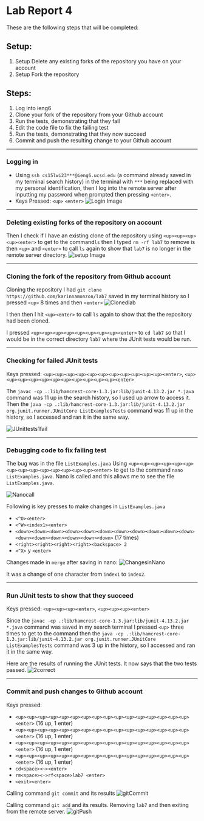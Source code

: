 # Lab Report 4

These are the following steps that will be completed:

## Setup:
1. Setup Delete any existing forks of the repository you have on your account
2. Setup Fork the repository

## Steps:
1. Log into ieng6
2. Clone your fork of the repository from your Github account
3. Run the tests, demonstrating that they fail
4. Edit the code file to fix the failing test
5. Run the tests, demonstrating that they now succeed
6. Commit and push the resulting change to your Github account

---

### Logging in
- Using `ssh cs15lwi23***@ieng6.ucsd.edu` (a command already saved in my terminal search history) in the terminal with `***` being replaced with my personal identification, then I log into the remote server after inputting my password when prompted then pressing `<enter>`. 
- Keys Pressed:
`<up>`
`<enter>`
![Login Image](https://github.com/karinnamonzon/labReport4/blob/main/login.png?raw=true)

---

### Deleting existing forks of the repository on account
Then I check if I have an existing clone of the repository using `<up><up><up><up><enter>` to get to the command`ls` then I typed `rm -rf lab7` to remove is then `<up>` and `<enter>` to call `ls` again to show that `lab7` is no longer in the remote server directory.
![setup Image](https://github.com/karinnamonzon/labReport4/blob/main/setup.png?raw=true)

---

### Cloning the fork of the repository from Github account
Cloning the repository
I had `git clone https://github.com/karinnamonzon/lab7` saved in my terminal history so I pressed `<up>` 8 times and then `<enter>`
![Clonedlab](https://github.com/karinnamonzon/labReport4/blob/main/clonedLab.png?raw=true)

I then then I hit `<up><enter>` to call `ls` again to show that the the repository had been cloned.

I pressed `<up><up><up><up><up><up><up><up><enter>` to `cd lab7` so that I would be in the correct directory `lab7`  where the JUnit tests would be run.

---

### Checking for failed JUnit tests
Keys pressed: `<up><up><up><up><up><up><up><up><up><up><up><enter>`, `<up><up><up><up><up><up><up><up><up><up><up><enter>`

The `javac -cp .:lib/hamcrest-core-1.3.jar:lib/junit-4.13.2.jar *.java` command was 11 up in the search history, so I used up arrow to access it. Then the `java -cp .:lib/hamcrest-core-1.3.jar:lib/junit-4.13.2.jar org.junit.runner.JUnitCore ListExamplesTests` command was 11 up in the history, so I accessed and ran it in the same way.

![JUnittests1fail](https://github.com/karinnamonzon/labReport4/blob/main/JUnittesting1fail.png?raw=true)

---

### Debugging code to fix failing test

The bug was in the file `ListExamples.java` 
Using `<up><up><up><up><up><up><up><up><up><up><up><up><up><up><enter>` to get to the command `nano ListExamples.java`. Nano is called and this allows me to see the file `ListExamples.java`. 

![Nanocall](https://github.com/karinnamonzon/labReport4/blob/main/nanoCall.png?raw=true)

Following is key presses to make changes in `ListExamples.java`
- `<^O><enter>`
- `<^W><index1><enter>`
- `<down><down><down><down><down><down><down><down><down><down><down><down><down><down><down><down><down>` (17 times)
- `<right><right><right><right><backspace> 2`
- `<^X>` y `<enter>`

Changes made in `merge` after saving in nano:
![ChangesinNano](https://github.com/karinnamonzon/labReport4/blob/main/changesMadeNano.png?raw=true)

It was a change of one character from `index1` to `index2`.

---
 
### Run JUnit tests to show that they succeed
Keys pressed: `<up><up><up><enter>`, `<up><up><up><enter>`
 
Since the `javac -cp .:lib/hamcrest-core-1.3.jar:lib/junit-4.13.2.jar *.java` command was saved in my search terminal I pressed `<up>` three times to get to the command then the `java -cp .:lib/hamcrest-core-1.3.jar:lib/junit-4.13.2.jar org.junit.runner.JUnitCore ListExamplesTests` command was 3 up in the history, so I accessed and ran it in the same way.

Here are the results of running the JUnit tests. It now says that the two tests passed. 
![2correct](https://github.com/karinnamonzon/labReport4/blob/main/2correct.png?raw=true)

---
  
### Commit and push changes to Github account
Keys pressed: 
- `<up><up><up><up><up><up><up><up><up><up><up><up><up><up><up><up><enter>` (16 up, 1 enter)
- `<up><up><up><up><up><up><up><up><up><up><up><up><up><up><up><up><enter>` (16 up, 1 enter)
- `<up><up><up><up><up><up><up><up><up><up><up><up><up><up><up><up><enter>` (16 up, 1 enter)
- `<up><up><up><up><up><up><up><up><up><up><up><up><up><up><up><up><enter>` (16 up, 1 enter)
- `cd<space><~><enter>`
- `rm<space><->rf<space>lab7 <enter>`
- `<exit><enter>`


Calling command `git commit` and its results
  ![gitCommit](https://github.com/karinnamonzon/labReport4/blob/main/gitCommit.png?raw=true)
  
Calling command `git add` and its results. Removing `lab7` and then exiting from the remote server.
  ![gitPush](https://github.com/karinnamonzon/labReport4/blob/main/gitpush.png?raw=true)
